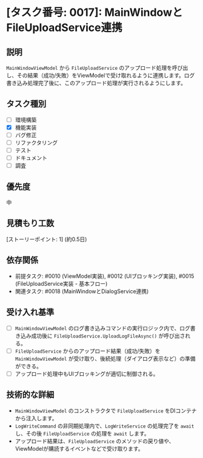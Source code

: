 # [タスク番号: 0017]: MainWindowとFileUploadService連携

## 説明

`MainWindowViewModel` から `FileUploadService` のアップロード処理を呼び出し、その結果（成功/失敗）をViewModelで受け取れるように連携します。ログ書き込み処理完了後に、このアップロード処理が実行されるようにします。

## タスク種別

- [ ] 環境構築
- [x] 機能実装
- [ ] バグ修正
- [ ] リファクタリング
- [ ] テスト
- [ ] ドキュメント
- [ ] 調査

## 優先度

中

## 見積もり工数

[ストーリーポイント: 1] (約0.5日)

## 依存関係

- 前提タスク: #0010 (ViewModel実装), #0012 (UIブロッキング実装), #0015 (FileUploadService実装 - 基本フロー)
- 関連タスク: #0018 (MainWindowとDialogService連携)

## 受け入れ基準

- [ ] `MainWindowViewModel` のログ書き込みコマンドの実行ロジック内で、ログ書き込み成功後に `FileUploadService.UploadLogFileAsync()` が呼び出される。
- [ ] `FileUploadService` からのアップロード結果（成功/失敗）を `MainWindowViewModel` が受け取り、後続処理（ダイアログ表示など）の準備ができる。
- [ ] アップロード処理中もUIブロッキングが適切に制御される。

## 技術的な詳細

- `MainWindowViewModel` のコンストラクタで `FileUploadService` をDIコンテナから注入します。
- `LogWriteCommand` の非同期処理内で、`LogWriteService` の処理完了を `await` し、その後 `FileUploadService` の処理を `await` します。
- アップロード結果は、`FileUploadService` のメソッドの戻り値や、ViewModelが購読するイベントなどで受け取ります。
